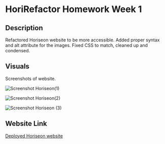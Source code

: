# HoriRefactor Homework Week 1

## Description
Refactored Horiseon website to be more accessible. Added proper syntax and alt attribute for the images. Fixed CSS to match, cleaned up and condensed. 

## Visuals 
Screenshots of website. 

![Screenshot Horiseon(1)](https://user-images.githubusercontent.com/66501008/92521094-7f095b80-f1d1-11ea-9799-148b3b0fba96.png)

![Screenshot Horiseon(2)](https://user-images.githubusercontent.com/66501008/92521200-aa8c4600-f1d1-11ea-9acc-ede7dc6399af.png)

![Screenshot Horiseon (3)](https://user-images.githubusercontent.com/66501008/92521214-b0822700-f1d1-11ea-96f6-1be81628647e.png)


## Website Link


[Deployed Horiseon website](https://aswartz14.github.io/HoriRefactor/)
